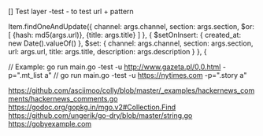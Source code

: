 [] Test layer -test - to test url + pattern

  Item.findOneAndUpdate({
    channel: args.channel,
    section: args.section,
    $or: [
      {hash: md5(args.url)},
      {title: args.title}
    ]
  }, {
    $setOnInsert: {
      created_at: new Date().valueOf()
    },
    $set: {
      channel: args.channel,
      section: args.section,
      url: args.url,
      title: args.title,
      description: args.description
    }
  }, {

// Example: go run main.go -test -u http://www.gazeta.pl/0,0.html -p=".mt_list a"
// go run main.go -test -u https://nytimes.com -p=".story a"

https://github.com/asciimoo/colly/blob/master/_examples/hackernews_comments/hackernews_comments.go
https://godoc.org/gopkg.in/mgo.v2#Collection.Find
https://github.com/ungerik/go-dry/blob/master/string.go
https://gobyexample.com